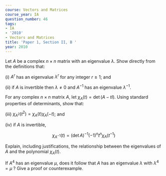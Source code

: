 ```yaml
---
course: Vectors and Matrices
course_year: IA
question_number: 46
tags:
- IA
- '2010'
- Vectors and Matrices
title: 'Paper 1, Section II, B '
year: 2010
---
```




Let $A$ be a complex $n \times n$ matrix with an eigenvalue $\lambda$. Show directly from the definitions that:

(i) $A^{r}$ has an eigenvalue $\lambda^{r}$ for any integer $r \geqslant 1$; and

(ii) if $A$ is invertible then $\lambda \neq 0$ and $A^{-1}$ has an eigenvalue $\lambda^{-1}$.

For any complex $n \times n$ matrix $A$, let $\chi_{A}(t)=\operatorname{det}(A-t I)$. Using standard properties of determinants, show that:

(iii) $\chi_{A^{2}}\left(t^{2}\right)=\chi_{A}(t) \chi_{A}(-t)$; and

(iv) if $A$ is invertible,

$$\chi_{A^{-1}}(t)=(\operatorname{det} A)^{-1}(-1)^{n} t^{n} \chi_{A}\left(t^{-1}\right)$$

Explain, including justifications, the relationship between the eigenvalues of $A$ and the polynomial $\chi_{A}(t)$.

If $A^{4}$ has an eigenvalue $\mu$, does it follow that $A$ has an eigenvalue $\lambda$ with $\lambda^{4}=\mu$ ? Give a proof or counterexample.